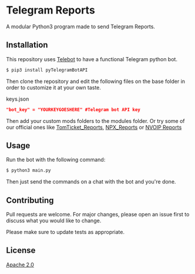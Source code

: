 # Telegram Reports

A modular Python3 program made to send Telegram Reports.

## Installation

This repository uses [Telebot](https://github.com/eternnoir/pyTelegramBotAPI) to have a functional Telegram python bot.

```bash
$ pip3 install pyTelegramBotAPI
```
Then clone the repository and edit the following files on the base folder in order to customize it at your own taste.

keys.json
```json
"bot_key" = "YOURKEYGOESHERE" #Telegram bot API key
```

Then add your custom mods folders to the modules folder. Or try some of our official ones like [TomTicket_Reports](https://github.com/ErnestoMuniz/TomTicket_Reports), [NPX_Reports](https://github.com/ErnestoMuniz/NPX_Reports) or [NVOIP Reports](https://github.com/lukasabino/NVOIP_Reports)

## Usage

Run the bot with the following command:
```bash
$ python3 main.py
```

Then just send the commands on a chat with the bot and you're done.

## Contributing
Pull requests are welcome. For major changes, please open an issue first to discuss what you would like to change.

Please make sure to update tests as appropriate.

## License
[Apache 2.0](https://www.apache.org/licenses/LICENSE-2.0)
